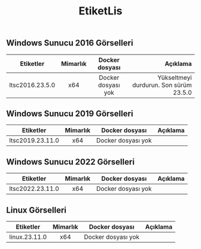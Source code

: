 ﻿---
title: EtiketLis
second_title: Aspose.Cells Cloud Documen
type: docs
url: /tr/docker/tag-list/
description: Desteklenen Platformlar
weight: 30
kwords: Excel, Office Cloud, REST API, Elektronik Tablo, PDF, CSV, Json, Markdwon, TagList
---
##  Windows Sunucu 2016 Görselleri ##

Etiketler | Mimarlık | Docker dosyası | Açıklama
---|:--:|:--:|---:
ltsc2016.23.5.0 | x64 | Docker dosyası yok | Yükseltmeyi durdurun. Son sürüm 23.5.0


##  Windows Sunucu 2019 Görselleri ##

Etiketler | Mimarlık | Docker dosyası | Açıklama
---|:--:|:--:|---:
ltsc2019.23.11.0 | x64 | Docker dosyası yok |

##  Windows Sunucu 2022 Görselleri ##

Etiketler | Mimarlık | Docker dosyası | Açıklama
---|:--:|:--:|---:
 ltsc2022.23.11.0 | x64 | Docker dosyası yok |

##  Linux Görselleri ##

Etiketler | Mimarlık | Docker dosyası | Açıklama
---|:--:|:--:|---:
linux.23.11.0 | x64 | Docker dosyası yok |

